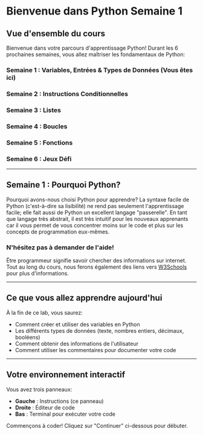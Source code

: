 # Bienvenue dans Python Semaine 1

## Vue d'ensemble du cours

Bienvenue dans votre parcours d'apprentissage Python! Durant les 6 prochaines semaines, vous allez maîtriser les fondamentaux de Python:

### Semaine 1 : Variables, Entrées & Types de Données (Vous êtes ici)
### Semaine 2 : Instructions Conditionnelles
### Semaine 3 : Listes
### Semaine 4 : Boucles
### Semaine 5 : Fonctions
### Semaine 6 : Jeux Défi

---

## Semaine 1 : Pourquoi Python?

Pourquoi avons-nous choisi Python pour apprendre? La syntaxe facile de Python (c'est-à-dire sa lisibilité) ne rend pas seulement l'apprentissage facile; elle fait aussi de Python un excellent langage "passerelle". En tant que langage très abstrait, il est très intuitif pour les nouveaux apprenants car il vous permet de vous concentrer moins sur le code et plus sur les concepts de programmation eux-mêmes.

### N'hésitez pas à demander de l'aide!

Être programmeur signifie savoir chercher des informations sur internet. Tout au long du cours, nous ferons également des liens vers [W3Schools](https://www.w3schools.com/python/) pour plus d'informations.

---

## Ce que vous allez apprendre aujourd'hui

À la fin de ce lab, vous saurez:

- Comment créer et utiliser des variables en Python
- Les différents types de données (texte, nombres entiers, décimaux, booléens)
- Comment obtenir des informations de l'utilisateur
- Comment utiliser les commentaires pour documenter votre code

---

## Votre environnement interactif

Vous avez trois panneaux:
- **Gauche** : Instructions (ce panneau)
- **Droite** : Éditeur de code
- **Bas** : Terminal pour exécuter votre code

Commençons à coder! Cliquez sur "Continuer" ci-dessous pour débuter.
